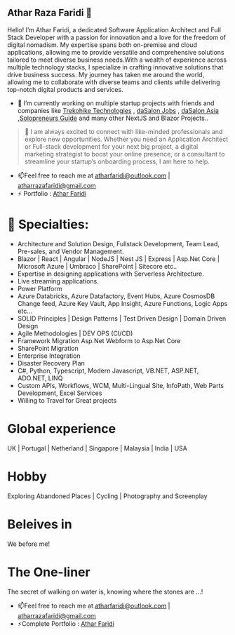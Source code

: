 ## Athar Raza Faridi 👋
Hello! I’m Athar Faridi, a dedicated Software Application Architect and Full Stack Developer with a passion for innovation and a love for the freedom of digital nomadism. My expertise spans both on-premise and cloud applications, allowing me to provide versatile and comprehensive solutions tailored to meet diverse business needs.With a wealth of experience across multiple technology stacks, I specialize in crafting innovative solutions that drive business success. My journey has taken me around the world, allowing me to collaborate with diverse teams and clients while delivering top-notch digital products and services.

- 🔭 I’m currently working on multiple startup projects with friends and companies like <a href="https://trekohike.tech" target="_blank">Trekohike Technologies</a> , <a href="https://jobs.dasalonindia.com" target="_blank">daSalon Jobs</a> , <a href="https://dasalon.asia" target="_blank">daSalon Asia</a> ,<a href="https://solopreneursguide.com" target="_blank">Solopreneurs Guide</a>  and many other NextJS and Blazor Projects..
  
> 🤝 I am always excited to connect with like-minded professionals and explore new opportunities. Whether you need an Application Architect or Full-stack development for your next big project, a digital marketing strategist to boost your online presence, or a consultant to streamline your startup’s onboarding process, I am here to help.
- 📫Feel free to reach me at atharfaridi@outlook.com | atharrazafaridi@gmail.com
- ⚡ Portfolio : <a href="https://atharfaridi.com" target="_blank">Athar Faridi </a>

# 💬 Specialties: 
- Architecture and Solution Design, Fullstack Development, Team Lead, Pre-sales, and Vendor Management.
- Blazor | React | Angular | NodeJS | Nest JS | Express | Asp.Net Core | Microsoft Azure | Umbraco | SharePoint | Sitecore etc..
- Expertise in designing applications with Serverless Architecture.
- Live streaming applications.
- Power Platform 
- Azure Databricks, Azure Datafactory, Event Hubs, Azure CosmosDB Change feed, Azure Key Vault, App Insight, Azure Functions, Logic Apps etc...
- SOLID Principles | Design Patterns | Test Driven Design | Domain Driven Design 
- Agile Methodologies | DEV OPS (CI/CD)
- Framework Migration Asp.Net Webform to Asp.Net Core
- SharePoint Migration
- Enterprise Integration
- Disaster Recovery Plan
- C#, Python, Typescript, Modern Javascript, VB.NET, ASP.NET, ADO.NET, LINQ
- Custom APIs, Workflows, WCM, Multi-Lingual Site, InfoPath, Web Parts Development, Excel Services
- Willing to Travel for Great projects


# Global experience 
 UK | Portugal | Netherland | Singapore | Malaysia | India | USA

# Hobby 
Exploring Abandoned Places | Cycling | Photography and Screenplay

# Beleives in 
We before me!

# The One-liner 
The secret of walking on water is, knowing where the stones are …!
   
- 📫Feel free to reach me at atharfaridi@outlook.com | atharrazafaridi@gmail.com
- ⚡Complete Portfolio : <a href="https://atharfaridi.com" target="_blank">Athar Faridi </a>


<!--
**atharefaridi/atharefaridi** is a ✨ _special_ ✨ repository because its `README.md` (this file) appears on your GitHub profile.
About Me 😄
🎓 Formal Education: Senior year student of Telecommunication Engineering at NED University, Karachi, Pakistan.

🤝 Wants to work: I’m available for freelance work.

📝 Share Knowledge: I regularly write articles on my Blog site.

📫 How to reach me: You can contact me at syedamahamfahim@gmail.com.

Read My Lastest Blog 📚


Profiles
https://www.syedamaham.dev/profiles

Here are some ideas to get you started:

- 🔭 I’m currently working on ...
- 🌱 I’m currently learning ...
- 👯 I’m looking to collaborate on ...
- 🤔 I’m looking for help with ...
- 💬 Ask me about ...
- 📫 How to reach me: ...
- 😄 Pronouns: ...
- ⚡ Fun fact: ...
-->
